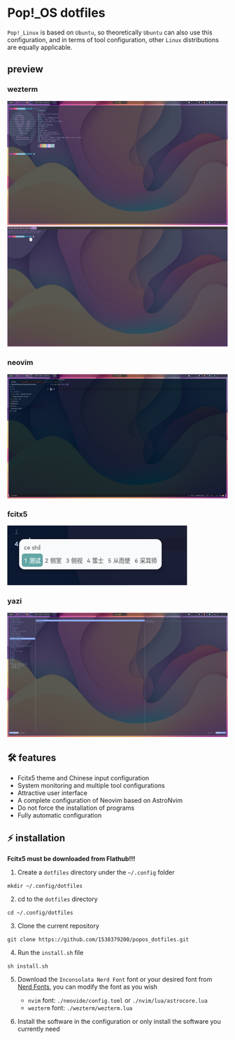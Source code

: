 # Pop!_OS dotfiles

`Pop!_Linux` is based on `Ubuntu`, so theoretically `Ubuntu` can also use this configuration, and in terms of tool configuration, other `Linux` distributions are equally applicable.

## preview

### wezterm
![wezterm](./images/global.png)
![tabs](./images/tabs.png)

### neovim
![neovim](./images/neovimpng.png)

### fcitx5
![fcitx5](./images/keyboard.png)

### yazi
![yazi](./images/yazi.png)

## 🛠 features

- Fcitx5 theme and Chinese input configuration
- System monitoring and multiple tool configurations
- Attractive user interface
- A complete configuration of Neovim based on AstroNvim
- Do not force the installation of programs
- Fully automatic configuration

## ⚡️ installation

**Fcitx5 must be downloaded from Flathub!!!**

1. Create a `dotfiles` directory under the `~/.config` folder

```shell
mkdir ~/.config/dotfiles
```

2. cd to the `dotfiles` directory

```shell
cd ~/.config/dotfiles
```

3. Clone the current repository

```shell
git clone https://github.com/1538379200/popos_dotfiles.git
```

4. Run the `install.sh` file

```shell
sh install.sh
```

5. Download the `Inconsolata Nerd Font` font or your desired font from [Nerd Fonts](https://www.nerdfonts.com/font-downloads), you can modify the font as you wish
    - `nvim` font: `./neovide/config.toml` or `./nvim/lua/astrocore.lua`
    - `wezterm` font: `./wezterm/wezterm.lua`

5. Install the software in the configuration or only install the software you currently need
